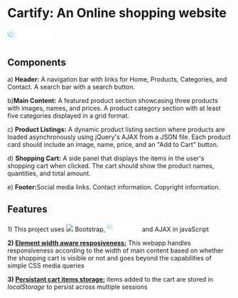 <h1>Cartify: An Online shopping website
<br> 
<img src = "./Images/Logos/jQuery.png" style = "height:25px; margin-top:20px"/></h1>
<h2>Components</h2>
<p>a) <b>Header:</b> A navigation bar with links for Home, Products, Categories, and Contact. A search bar with a search button.</p>
<p>b)<b>Main Content:</b> A featured product section showcasing three products with images, names, and prices. A product category section with at least five categories displayed in a grid format.</p>
<p>c) <b>Product Listings:</b> A dynamic product listing section where products are loaded asynchronously using jQuery's AJAX from a JSON file. Each product card should include an image, name, price, and an "Add to Cart" button.</p>
<p>d) <b>Shopping Cart:</b> A side panel that displays the items in the user's shopping cart when clicked. The cart should show the product names, quantities, and total amount.</p>
<p>e) <b>Footer:</b>Social media links. Contact information. Copyright information.</p>

<h2>Features</h2>
<div style = "display:inline;">
<p style ="display:inline">1) This project uses </p>
<img src = https://getbootstrap.com/docs/5.0/assets/brand/bootstrap-logo.svg style = "height:20px;"></img> Bootstrap, 
<img src = "./Images/Logos/jQuery.png" style = "height:20px; "/>and AJAX in javaScript</p>
</div>
<p><b>2) <u>Element width aware resposiveness:</u></b> This webapp handles responsiveness according to the width of main content based on whether the shopping cart is visible or not and goes beyond the capabilities of simple CSS media queries</p>
<p><b>3) <u>Persistant cart items storage:</u></b> items added to the cart are stored in <i>localStorage</i> to persist across multiple sessions
